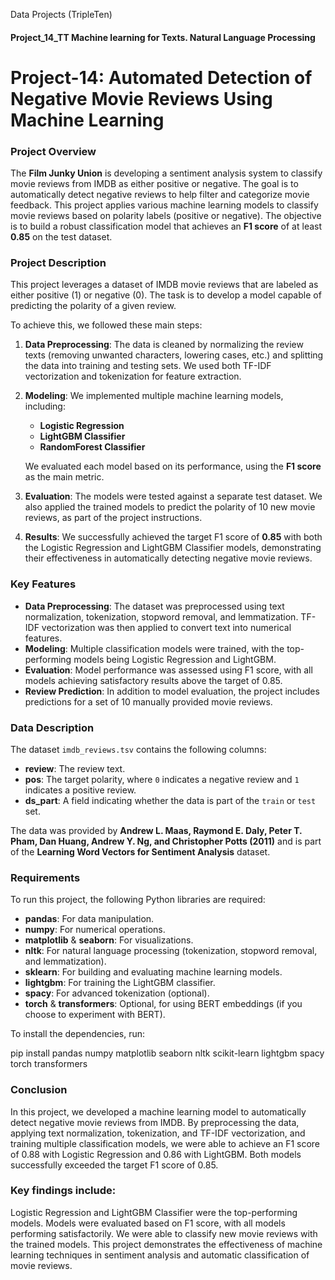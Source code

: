 Data Projects (TripleTen)
#### Project_14_TT  Machine learning for Texts. Natural Language Processing

# Project-14: Automated Detection of Negative Movie Reviews Using Machine Learning

### Project Overview

The **Film Junky Union** is developing a sentiment analysis system to classify movie reviews from IMDB as either positive or negative. The goal is to automatically detect negative reviews to help filter and categorize movie feedback. This project applies various machine learning models to classify movie reviews based on polarity labels (positive or negative). The objective is to build a robust classification model that achieves an **F1 score** of at least **0.85** on the test dataset.

### Project Description

This project leverages a dataset of IMDB movie reviews that are labeled as either positive (1) or negative (0). The task is to develop a model capable of predicting the polarity of a given review. 

To achieve this, we followed these main steps:

1. **Data Preprocessing**: The data is cleaned by normalizing the review texts (removing unwanted characters, lowering cases, etc.) and splitting the data into training and testing sets. We used both TF-IDF vectorization and tokenization for feature extraction.

2. **Modeling**: We implemented multiple machine learning models, including:
   - **Logistic Regression**
   - **LightGBM Classifier**
   - **RandomForest Classifier**

   We evaluated each model based on its performance, using the **F1 score** as the main metric.

3. **Evaluation**: The models were tested against a separate test dataset. We also applied the trained models to predict the polarity of 10 new movie reviews, as part of the project instructions.

4. **Results**: We successfully achieved the target F1 score of **0.85** with both the Logistic Regression and LightGBM Classifier models, demonstrating their effectiveness in automatically detecting negative movie reviews.

### Key Features

- **Data Preprocessing**: The dataset was preprocessed using text normalization, tokenization, stopword removal, and lemmatization. TF-IDF vectorization was then applied to convert text into numerical features.
- **Modeling**: Multiple classification models were trained, with the top-performing models being Logistic Regression and LightGBM.
- **Evaluation**: Model performance was assessed using F1 score, with all models achieving satisfactory results above the target of 0.85.
- **Review Prediction**: In addition to model evaluation, the project includes predictions for a set of 10 manually provided movie reviews.

### Data Description

The dataset `imdb_reviews.tsv` contains the following columns:
- **review**: The review text.
- **pos**: The target polarity, where `0` indicates a negative review and `1` indicates a positive review.
- **ds_part**: A field indicating whether the data is part of the `train` or `test` set.

The data was provided by **Andrew L. Maas, Raymond E. Daly, Peter T. Pham, Dan Huang, Andrew Y. Ng, and Christopher Potts (2011)** and is part of the **Learning Word Vectors for Sentiment Analysis** dataset.

### Requirements

To run this project, the following Python libraries are required:

- **pandas**: For data manipulation.
- **numpy**: For numerical operations.
- **matplotlib** & **seaborn**: For visualizations.
- **nltk**: For natural language processing (tokenization, stopword removal, and lemmatization).
- **sklearn**: For building and evaluating machine learning models.
- **lightgbm**: For training the LightGBM classifier.
- **spacy**: For advanced tokenization (optional).
- **torch** & **transformers**: Optional, for using BERT embeddings (if you choose to experiment with BERT).

To install the dependencies, run:

pip install pandas numpy matplotlib seaborn nltk scikit-learn lightgbm spacy torch transformers

### Conclusion


In this project, we developed a machine learning model to automatically detect negative movie reviews from IMDB. By preprocessing the data, applying text normalization, tokenization, and TF-IDF vectorization, and training multiple classification models, we were able to achieve an F1 score of 0.88 with Logistic Regression and 0.86 with LightGBM. Both models successfully exceeded the target F1 score of 0.85.

### Key findings include:

Logistic Regression and LightGBM Classifier were the top-performing models.
Models were evaluated based on F1 score, with all models performing satisfactorily.
We were able to classify new movie reviews with the trained models.
This project demonstrates the effectiveness of machine learning techniques in sentiment analysis and automatic classification of movie reviews.
